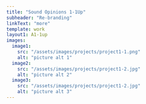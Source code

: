 ```yaml
---
title: "Sound Opinions 1-1Up"
subheader: "Re-branding"
linkText: "more"
template: work
layout1: A1-1up
images:
  image1:
    src: "/assets/images/projects/project1-1.png"
    alt: "picture alt 1"
  image2:
    src: "/assets/images/projects/project1-2.jpg"
    alt: "picture alt 2"
  image3:
    src: "/assets/images/projects/project1-2.jpg"
    alt: "picture alt 3"
---
```

